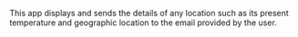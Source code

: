 This app displays and sends the details of any location such as its present temperature and geographic location to the email provided by the user.


